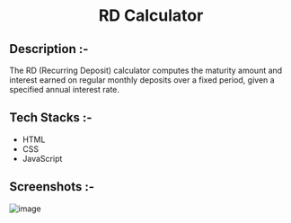 # <p align="center">RD Calculator</p>

## Description :-

The RD (Recurring Deposit) calculator computes the maturity amount and interest earned on regular monthly deposits over a fixed period, given a specified annual interest rate.

## Tech Stacks :-

- HTML
- CSS
- JavaScript

## Screenshots :-

![image](https://github.com/user-attachments/assets/1cdfc417-de11-477d-ae87-78a28774ed2c)